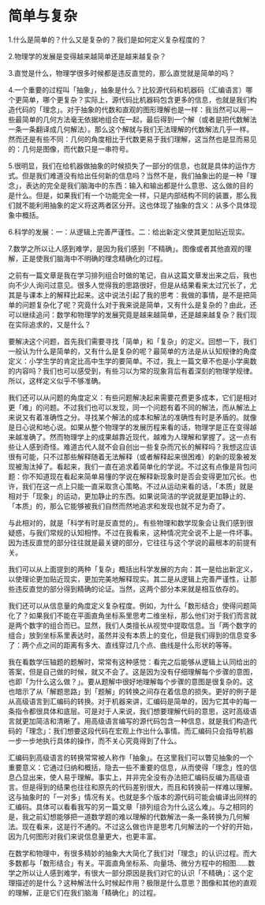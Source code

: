# 简单与复杂

1.什么是简单的？什么又是复杂的？我们是如何定义复杂程度的？

2.物理学的发展是变得越来越简单还是越来越复杂？

3.直觉是什么，物理学很多时候都是违反直觉的，那么直觉就是简单的吗？

4.一个重要的过程叫「抽象」，抽象是什么？比较源代码和机器码（汇编语言）哪个更简单，哪个更复杂？实际上，源代码比机器码包含更多的信息，也就是我们构造代码的「理念」。对于抽象的代数和直观的图形理解也是一样：我当然可以用一些最简单的几何方法毫无依据地组合在一起，最后得到一个解（或者是把代数解法一条一条翻译成几何解法）。那么这个解就与我们无法理解的代数解法几乎一样。然而还是有些不同：几何的角度相比于代数更易于我们理解，这当然也是显而易见的：几何是图像，而代数只是一串符号。

5.很明显，我们在给机器做抽象的时候损失了一部分的信息，也就是具体的运作方式。但是我们难道没有给出任何新的信息吗？当然不是，我们抽象出的是一种「理念」，表达的完全是我们脑海中的东西：输入和输出都是什么意思、这么做的目的是什么。但是，如果我们有一个功能完全一样，只是内部结构不同的装置，那么我们就不能利用抽象的定义将这两者区分开。这也体现了抽象的含义：从多个具体现象中概括。

6.科学的发展：一：从逻辑上完善严谨性。二：给出新定义使其更加贴近现实。

7.数学之所以让人感到难学，是因为我们感到「不精确」。图像或者其他直观的理解，正是使我们脑海中不明确的理念精确化的过程。



之前有一篇文章是我在学习排列组合时做的笔记，自从这篇文章发出来之后，我也向不少人询问过意见。很多人觉得我的思路很好，但是从结果看来太过冗长了，尤其是与课本上的解释比起来。这中说法引起了我的思考：我做的事情，是不是把简单的问题复杂化了呢？究竟什么对于我来说是简单，又有什么是复杂的？由此，还可以继续追问：数学和物理学的发展究竟是越来越简单，还是越来越复杂？我们现在实际追求的，又是什么？

要解决这个问题，首先我们需要寻找「简单」和「复杂」的定义。回想一下，我们一般认为什么是简单的，又有什么是复杂的呢？最简单的方法是从认知规律的角度定义：小学生学的肯定比高中生学的要简单。不过，我上一篇文章不也是小学奥数的内容吗？我们也可以感受到，有些习以为常的现象背后有着深刻的物理学规律。所以，这样定义似乎不够准确。

我们还可以从问题的角度定义：有些问题解决起来需要花费更多成本，它们是相对更「难」的问题。不过我们也可以发现，同一个问题有着不同的解法，而从解法上来说又有着准确性之分。寻找某个解法的成本和解法的准确性有时是矛盾的。就像是日心说和地心说。如果从整个物理学的发展历程来看的话，物理学是正在变得越来越准确了。然而物理学上的成果越靠近现代，越难为人理解和掌握了。这一点有些让人感到奇怪。难道古代人就不会自创出一些复杂而冗长的解释吗？我想这应该很有可能，只不过那些解释随着无法解释（或者解释起来很困难）的新的现象被发现被淘汰掉了。看起来，我们一直在追求着简单化的学说。不过这有点像是背包问题：你不知道现在看起来简单易懂的学说在解释新现象时是否会变得更加冗长。也许，我们在这一点上只能一直采取贪心策略。不过从运动来看的话，「本质」就是相对于「现象」的运动，更加静止的东西。如果说简洁的学说就是更加静止的、「本质」的，那么它能够被我们自然而然地追求和发现也就不足为奇了。

与此相对的，就是「科学有时是反直觉的」。有些物理和数学现象会让我们感到很疑惑，与我们常规的认知相悖。不过在我看来，这种情况完全说不上是一件坏事。因为违反直觉的部分往往就是最关键的部分，它往往与这个学说的最根本的前提有关。

我们可以从上面提到的两种「复杂」概括出科学发展的方向：其一是给出新定义，以使理论更加贴近现实，更加完美地解释现实。其二是从逻辑上完善严谨性，让那些违反直觉的部分得到精确的论证。当然，这两个部分本来就是相互依存的。

我们还可以从信息量的角度定义复杂程度。例如，为什么「数形结合」使得问题简化了？如果我们不能在平面直角坐标系里思考二维坐标，那么他们对于我们而言就是两个数字的组合而已。显然，我们人类擅长从视觉中提取信息。当「两个数字的组合」放到坐标系里表达时，虽然并没有本质上的变化，但是我们得到的信息变多了：两个点之间的距离有多大、直线穿过几个点、曲线是什么形状的等等。

我在看数学压轴题的题解时，常常有这种感觉：看完之后能够从逻辑上认同给出的答案，但是自己做的时候，就又不会了。这是因为没有仔细理解每个步骤的意图，也即「为什么这么做？」。要从题解中很好地理解每个步骤的意图是很复杂的。这也暗示了从「解题思路」到「题解」的转换之间存在着信息的损失。更好的例子是从高级语言到汇编码的转换。对于机器来讲，汇编码是简单的，因为它其中的每一条指令都很具体和底层。可是对于人来说，我们想要理解代码的意思，这时高级语言就更加简洁和清晰了。用高级语言编写的源代码包含一种信息，就是我们构造代码的「理念」：我们想要这段代码在宏观上作出什么事情。而汇编码只会指导机器一步一步地执行具体的操作，而不关心究竟得到了什么。

汇编码到高级语言的转换常常被人称作「抽象」。在这里我们可以瞥见抽象的一个重要意义：它通过归纳和概括，隐去一些不重要的信息，从而使得「理念」性的信息凸显出来，使人易于理解。事实上，并非完全没有办法把汇编码反编为高级语言。但是得到的结果也往往和原先的代码差别很大，而且和转换前一样难以理解。这与抽象时的「一对多」情况有关。也就是多个版本的源代码可能会编译出同样的汇编码。具体可以看看我写的另一篇文章「排列组合为什么这么难」。与之相同的是，我之前幻想能够把一道数学题的难以理解的代数解法一条一条转换为几何解法。现在看来，这是行不通的。不过这么做也许是思考几何解法的一个好的开始，因为几何图形对我们来说信息量更大，也更丰富。

在数学和物理中，有很多精妙的抽象大大简化了我们对「理念」的认识过程。而大多数都与「数形结合」有关。平面直角坐标系、向量场、微分方程中的相图......数学之所以让人感到难学，有很大一部分原因是我们对它的认识「不精确」：这个定理描述的是什么？这种解法什么时候起作用？极限是什么意思？图像和其他的直观的理解，正是它们在我们脑海「精确化」的过程。